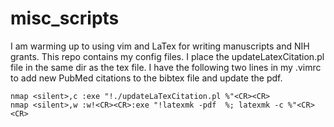 # misc_scripts
I am warming up to using vim and LaTex for writing manuscripts and NIH grants. This repo contains my config files. I place the updateLatexCitation.pl file in the same dir as the tex file.  I have the following two lines in my .vimrc to add new PubMed citations to the bibtex file and update the pdf. 

```
nmap <silent>,c :exe "!./updateLaTexCitation.pl %"<CR><CR> 
nmap <silent>,w :w!<CR><CR>:exe "!latexmk -pdf  %; latexmk -c %"<CR><CR> 
```

